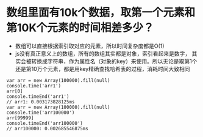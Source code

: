 #   数组里面有10k个数据，取第一个元素和第10K个元素的时间相差多少？
+   数组可以直接根据索引取对应的元素，所以时间复杂度都是O(1)
+   js没有真正意义上的数组，所有的数组其实都是对象，索引看起来是数字， 其实会被转换成字符串，作为属性名（对象的key）来使用。所以无论是取第1个还是第10万个元素，都是用key精确查找哈希表的过程，消耗时间大致相同
```javascript{.line-numbers}
var arr = new Array(100000).fill(null)
console.time('arr1')
arr[0]
console.timeEnd('arr1')
// arr1: 0.003173828125ms
var arr = new Array(100000).fill(null)
console.time('arr100000')
arr[99999]
console.timeEnd('arr100000')
// arr100000: 0.002685546875ms
```
